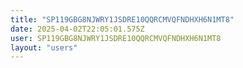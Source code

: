 ```yaml
---
title: "SP119GBG8NJWRY1JSDRE10QQRCMVQFNDHXH6N1MT8"
date: 2025-04-02T22:05:01.575Z
user: SP119GBG8NJWRY1JSDRE10QQRCMVQFNDHXH6N1MT8
layout: "users"
---
```

    